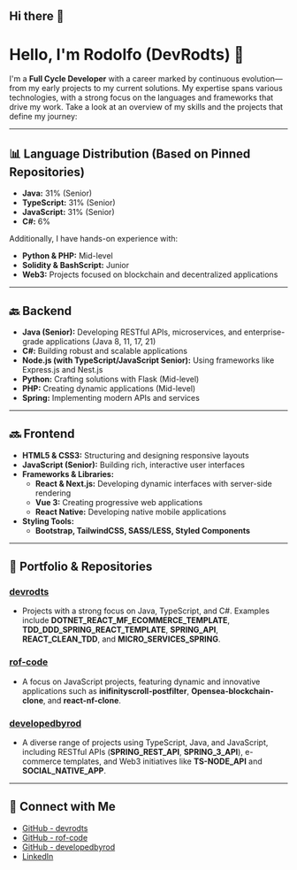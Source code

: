 ## Hi there 👋
# Hello, I'm Rodolfo (DevRodts) 👋

I'm a **Full Cycle Developer** with a career marked by continuous evolution—from my early projects to my current solutions. My expertise spans various technologies, with a strong focus on the languages and frameworks that drive my work. Take a look at an overview of my skills and the projects that define my journey:

---

## 📊 Language Distribution (Based on Pinned Repositories)

- **Java:** 31% (Senior)  
- **TypeScript:** 31% (Senior)  
- **JavaScript:** 31% (Senior)  
- **C#:** 6%

Additionally, I have hands-on experience with:
- **Python & PHP:** Mid-level  
- **Solidity & BashScript:** Junior  
- **Web3:** Projects focused on blockchain and decentralized applications

---

## 🔙 Backend

- **Java (Senior):** Developing RESTful APIs, microservices, and enterprise-grade applications (Java 8, 11, 17, 21)  
- **C#:** Building robust and scalable applications  
- **Node.js (with TypeScript/JavaScript Senior):** Using frameworks like Express.js and Nest.js  
- **Python:** Crafting solutions with Flask (Mid-level)  
- **PHP:** Creating dynamic applications (Mid-level)  
- **Spring:** Implementing modern APIs and services

---

## 🔜 Frontend

- **HTML5 & CSS3:** Structuring and designing responsive layouts  
- **JavaScript (Senior):** Building rich, interactive user interfaces  
- **Frameworks & Libraries:**  
  - **React & Next.js:** Developing dynamic interfaces with server-side rendering  
  - **Vue 3:** Creating progressive web applications  
  - **React Native:** Developing native mobile applications  
- **Styling Tools:**  
  - **Bootstrap, TailwindCSS, SASS/LESS, Styled Components**

---

## 🚀 Portfolio & Repositories

### [devrodts](https://github.com/devrodts)
- Projects with a strong focus on Java, TypeScript, and C#. Examples include **DOTNET_REACT_MF_ECOMMERCE_TEMPLATE**, **TDD_DDD_SPRING_REACT_TEMPLATE**, **SPRING_API**, **REACT_CLEAN_TDD**, and **MICRO_SERVICES_SPRING**.

### [rof-code](https://github.com/rof-code?tab=repositories)
- A focus on JavaScript projects, featuring dynamic and innovative applications such as **inifinityscroll-postfilter**, **Opensea-blockchain-clone**, and **react-nf-clone**.

### [developedbyrod](https://github.com/developedbyrod?tab=repositories)
- A diverse range of projects using TypeScript, Java, and JavaScript, including RESTful APIs (**SPRING_REST_API**, **SPRING_3_API**), e-commerce templates, and Web3 initiatives like **TS-NODE_API** and **SOCIAL_NATIVE_APP**.

---

## 🤝 Connect with Me

- [GitHub - devrodts](https://github.com/devrodts)
- [GitHub - rof-code](https://github.com/rof-code?tab=repositories)
- [GitHub - developedbyrod](https://github.com/developedbyrod?tab=repositories)
- [LinkedIn](https://www.linkedin.com/in/rodolfo-rodrigues-980319345)
